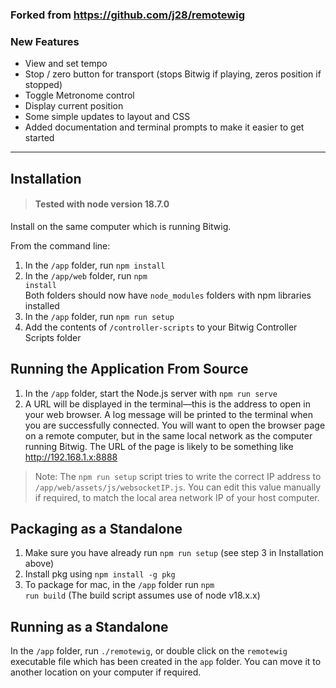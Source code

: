 ### Forked from https://github.com/j28/remotewig

### New Features

- View and set tempo
- Stop / zero button for transport (stops Bitwig if playing, zeros position if stopped)
- Toggle Metronome control
- Display current position
- Some simple updates to layout and CSS
- Added documentation and terminal prompts to make it easier to get started

____

## Installation

> #### Tested with node version 18.7.0
Install on the same computer which is running Bitwig.

From the command line:
1. In the <code>/app</code> folder, run <code>npm install</code>
2. In the <code>/app/web</code> folder, run <code>npm install</code>  
   Both folders should now have `node_modules` folders with npm libraries installed
3. In the <code>/app</code> folder, run <code>npm run setup</code>
4. Add the contents of <code>/controller-scripts</code> to your Bitwig Controller Scripts folder

## Running the Application From Source

1. In the <code>/app</code> folder, start the Node.js server with <code>npm run serve</code>
2. A URL will be displayed in the terminal—this is the address to open in your web browser. A log message will be printed to the terminal when you are successfully connected. You will want to open the browser page on a remote computer, but in the same local network as the computer running Bitwig. The URL of the page is likely to be something like http://192.168.1.x:8888


> Note: The `npm run setup` script tries to write the correct IP address to `/app/web/assets/js/websocketIP.js`. You can edit this value manually if required, to match the local area network IP of your host computer.

## Packaging as a Standalone

1. Make sure you have already run `npm run setup` (see step 3 in Installation above)
2. Install pkg using <code>npm install -g pkg</code>
3. To package for mac, in the `/app` folder run <code>npm run build</code> (The build script assumes use of node v18.x.x)

## Running as a Standalone

In the <code>/app</code> folder, run <code>./remotewig</code>, or double click on the `remotewig` executable file which has been created in the `app` folder. You can move it to another location on your computer if required.


